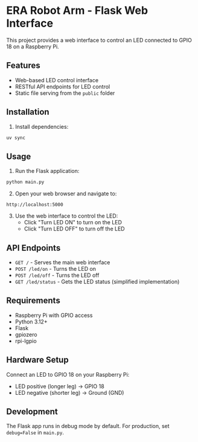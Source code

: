 # ERA Robot Arm - Flask Web Interface

This project provides a web interface to control an LED connected to GPIO 18 on a Raspberry Pi.

## Features

- Web-based LED control interface
- RESTful API endpoints for LED control
- Static file serving from the `public` folder

## Installation

1. Install dependencies:
```bash
uv sync
```

## Usage

1. Run the Flask application:
```bash
python main.py
```

2. Open your web browser and navigate to:
```
http://localhost:5000
```

3. Use the web interface to control the LED:
   - Click "Turn LED ON" to turn on the LED
   - Click "Turn LED OFF" to turn off the LED

## API Endpoints

- `GET /` - Serves the main web interface
- `POST /led/on` - Turns the LED on
- `POST /led/off` - Turns the LED off
- `GET /led/status` - Gets the LED status (simplified implementation)

## Requirements

- Raspberry Pi with GPIO access
- Python 3.12+
- Flask
- gpiozero
- rpi-lgpio

## Hardware Setup

Connect an LED to GPIO 18 on your Raspberry Pi:
- LED positive (longer leg) → GPIO 18
- LED negative (shorter leg) → Ground (GND)

## Development

The Flask app runs in debug mode by default. For production, set `debug=False` in `main.py`.
